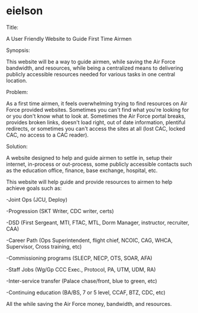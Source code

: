 # eielson

Title:

A User Friendly Website to Guide First Time Airmen

 

Synopsis:

This website will be a way to guide airmen, while saving the Air Force bandwidth, and resources, while being a centralized means to delivering publicly accessible resources needed for various tasks in one central location.

Problem:

As a first time airmen, it feels overwhelming trying to find resources on Air Force provided websites. Sometimes you can't find what you're looking for or you don't know what to look at. Sometimes the Air Force portal breaks, provides broken links, doesn't load right, out of date information, plentiful redirects, or sometimes you can't access the sites at all (lost CAC, locked CAC, no access to a CAC reader).

Solution:

A website designed to help and guide airmen to settle in, setup their internet, in-process or out-process, some publicly accessible contacts such as the education office, finance, base exchange, hospital, etc.

This website will help guide and provide resources to airmen to help achieve goals such as:

-Joint Ops (JCU, Deploy)

-Progression (SKT Writer, CDC writer, certs)

-DSD (First Sergeant, MTI, FTAC, MTL, Dorm Manager, instructor, recruiter, CAA)

-Career Path (Ops Superintendent, flight chief, NCOIC, CAG, WHCA, Supervisor, Cross training, etc)

-Commissioning programs (SLECP, NECP, OTS, SOAR, AFA)

-Staff Jobs (Wg/Gp CCC Exec., Protocol, PA, UTM, UDM, RA)

-Inter-service transfer (Palace chase/front, blue to green, etc)

-Continuing education (BA/BS, 7 or 5 level, CCAF, BTZ, CDC, etc)

All the while saving the Air Force money, bandwidth, and resources.
